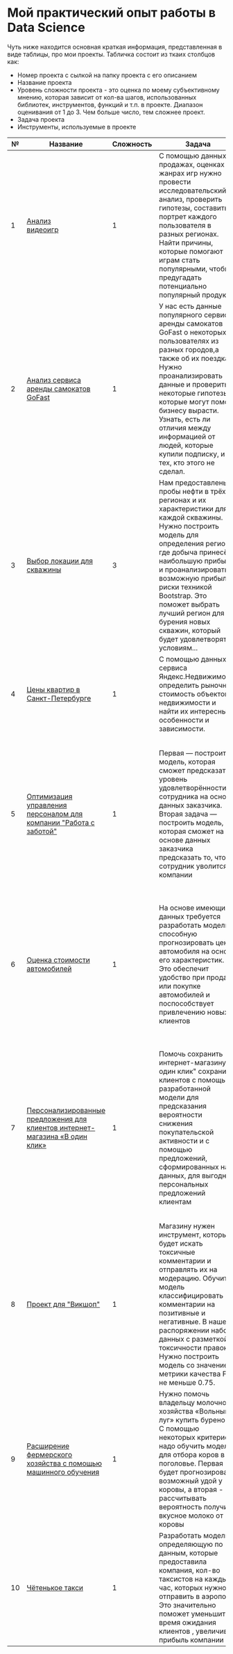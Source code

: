 # Мой практический опыт работы в Data Science

Чуть ниже находится основная краткая информация, представленная в виде таблицы, про мои проекты.
Табличка состоит из ткаих столбцов как:
* Номер проекта с сылкой на папку проекта с его описанием
* Название проекта
* Уровень сложности проекта - это оценка по моему субъективному мнению, которая зависит от кол-ва шагов,
  использованных библиотек, инструментов, функций и т.п. в проекте. Диапазон оценивания от 1 до 3. Чем больше число, тем сложнее проект.
* Задача проекта
* Инструменты, используемые в проекте

| № | Название | Сложность | Задача                                                                                | Инструменты                                                               |
| -- | ----- | -- | ------------------------------------------------------------------------------------- | ---------------------------------------------------------------------------------- |
| 1   | [Анализ<br/>видеоигр](https://github.com/5Misha/My-Skills/tree/main/Анализ_видеоигр) | 1 | С помощью данных о продажах, оценках и жанрах игр нужно провести исследовательский анализ, проверить гипотезы, составить портрет каждого пользователя в разных регионах. Найти причины, которые помогают играм стать популярными, чтобы предугадать потенциально популярный продукт | pandas, numpy, missingno as msno, matplotlib.pyplot, stats |
| 2  | [Анализ сервиса аренды самокатов GoFast](https://github.com/5Misha/My-Skills/tree/main/Аренда_самокатов) | 1 | У нас есть данные популярного сервиса аренды самокатов GoFast о некоторых пользователях из разных городов,а также об их поездках. Нужно проанализировать данные и проверить некоторые гипотезы, которые могут помочь бизнесу вырасти. Узнать, есть ли отличия между информацией от людей, которые купили подписку, и тех, кто этого не сделал. | os, pandas, numpy, scipy.stats, binom, poisson, matplotlib, math, scipy |
| 3 | [Выбор локации для скважины](https://github.com/5Misha/My-Skills/tree/main/Выбор_локации_скважины) | 3 | Нам предоставлены пробы нефти в трёх регионах и их характеристики для каждой скважины. Нужно построить модель для определения региона, где добыча принесёт наибольшую прибыль, и проанализировать возможную прибыль и риски техникой Bootstrap. Это поможет выбрать лучший регион для бурения новых скважин, который будет удовлетворять условиям... | pandas, numpy, seaborn, matplotlib.pyplot, sklearn.linear_model, train_test_split, LinearRegression, StandardScaler, mean_squared_error | 
| 4 | [Цены квартир в Санкт-Петербурге](https://github.com/5Misha/My-Skills/tree/main/Квартиры_Питера) | 1 | С помощью данных сервиса Яндекс.Недвижимость определить рыночную стоимость объектов недвижимости и найти их интересные особенности и зависимости. | pandas |
| 5 | [Оптимизация управления персоналом для компании "Работа с заботой"](https://github.com/5Misha/My-Skills/tree/main/Откат_сотрудников)| 1 | Первая — построить модель, которая сможет предсказать уровень удовлетворённости сотрудника на основе данных заказчика. Вторая задача — построить модель, которая сможет на основе данных заказчика предсказать то, что сотрудник уволится из компании | pandas, numpy, matplotlib.pyplot, seaborn, from phik import resources, report, Pipeline, OneHotEncoder, OrdinalEncoder, StandardScaler, MinMaxScaler,, LabelEncoder, ColumnTransformer, SimpleImputer, RandomizedSearchCV, Regression, KNeighbors, DecisionTree, SVC, make_scorer, roc_auc_score |
| 6 | [Оценка стоимости автомобилей](https://github.com/5Misha/My-Skills/tree/main/Оценка_авто)| 1 | На основе имеющихся данных требуется разработать модель, способную прогнозировать цену автомобиля на основе его характеристик. Это обеспечит удобство при продаже или покупке автомобилей и поспособствует привлечению новых клиентов | pandas, numpy, matplotlib.pyplot, seaborn, scipy, os, DecisionTreeRegressor, LinearRegression, LGBMRegresso, train_test_split, GridSearchCV, StandardScaler, OneHotEncoder, OrdinalEncoder, make_scorer, mean_squared_error, mean_squared_error, cross_val_score, KFold, time, DummyRegressor |
| 7 | [Персонализированные предложения для клиентов интернет-магазина «В один клик»](https://github.com/5Misha/My-Skills/tree/main/Персональные_предложения)| 1 | Помочь сохранить интернет-магазину "В один клик" сохранить клиентов с помощью разработанной модели для предсказания вероятности снижения покупательской активности и с помощью предложений, сформированных на данных, для выгодных персональных предложений клиентам | pandas, seaborn, scipy, scikit-learn, numpy, kendalltau, ColumnTransformer, Pipeline, OptunaSearchCV, OneHotEncoder, OrdinalEncoder, StandardScaler, SimpleImputer, MinMaxScaler, RandomizedSearchCV, DecisionTreeClassifier, LogisticRegression, SVC, KNeighborsClassifier, roc_auc_score, accuracy_score, f1_score, optuna, optuna-integration, shap | 
| 8 | [Проект для "Викшоп"](https://github.com/5Misha/My-Skills/tree/main/Проект_для_Викшоп)| 1 | Магазину нужен инструмент, который будет искать токсичные комментарии и отправлять их на модерацию. Обучите модель классифицировать комментарии на позитивные и негативные. В нашем распоряжении набор данных с разметкой о токсичности правок. Нужно построить модель со значением метрики качества F1 не меньше 0.75. | pandas, numpy, pymystem3, Mystem, WordNetLemmatizer, word_tokenize, re, TfidfVectorizer, train_test_split, GridSearchCV, LogisticRegression, DecisionTreeClassifier, SVC, KNeighborsClassifier, nltk, stopwords, f1_score |
| 9 | [Расширение фермерского хозяйства с помощью машинного обучения](https://github.com/5Misha/My-Skills/tree/main/Расширение_фермерского_хоз-ва)| 1 | Нужно помочь владельцу молочного хозяйства «Вольный луг» купить буренок. С помощью некоторых критериев надо обучить модели для отбора коров в поголовье. Первая будет прогнозировать возможный удой у коровы, а вторая - рассчитывать вероятность получить вкусное молоко от коровы | pandas, numpy, matplotlib.pyplot, scipy, seaborn, train_test_split, OneHotEncoder, StandardScaler, LinearRegression, LogisticRegression, confusion_matrix, mean_absolute_error, mean_squared_error, r2_score, accuracy_score, recall_score, precision_score |
| 10 | [Чётенькое такси](https://github.com/5Misha/My-Skills/tree/main/Чётенькое%20такси) | 1 | Разработать модель, определяющую по данным, которые предоставила компания, кол-во таксистов на каждый час, которых нужно отправить в аэропорт. Это значительно поможет уменьшить время ожидания клиентов , увеличив прибыль компании | os, pandas, seaborn, matplotlib.pyplot, train_test_split, GridSearchCV, LinearRegression, mean_squared_error, DecisionTreeRegressor, LGBMRegressor, TimeSeriesSplit |
